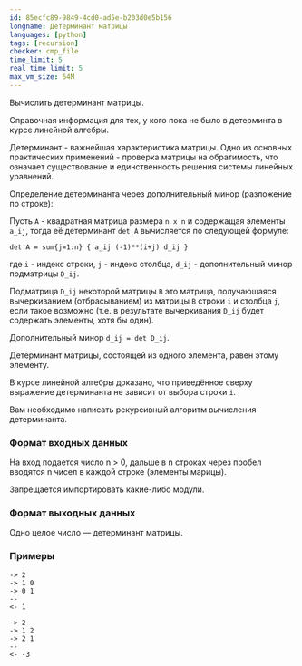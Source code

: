 ```yaml
---
id: 85ecfc89-9849-4cd0-ad5e-b203d0e5b156
longname: Детерминант матрицы
languages: [python]
tags: [recursion]
checker: cmp_file
time_limit: 5
real_time_limit: 5
max_vm_size: 64M
---
```



Вычислить детерминант матрицы.

Справочная информация для тех, у кого пока не было в детерминта в курсе линейной алгебры.

Детерминант - важнейшая характеристика матрицы.
Одно из основных практических применений - проверка матрицы на обратимость, что означает существование и единственность решения системы линейных уравнений.

Определение детерминанта через дополнительный минор (разложение по строке):

Пусть `A` - квадратная матрица размера `n x n` и содержащая элементы `a_ij`, тогда её детерминант `det A` вычисляется по следующей формуле:

`det A = sum{j=1:n} { a_ij (-1)**(i+j) d_ij }`

где `i` - индекс строки, `j` - индекс столбца, `d_ij` - дополнительный минор подматрицы `D_ij`.

Подматрица `D_ij` некоторой матрицы `B` это матрица, получающаяся вычеркиванием (отбрасыванием) из матрицы `B` строки `i` и столбца `j`, если такое возможно (т.е. в результате вычеркивания `D_ij` будет содержать элементы, хотя бы один).

Дополнительный минор `d_ij = det D_ij`.

Детерминант матрицы, состоящей из одного элемента, равен этому элементу.

В курсе линейной алгебры доказано, что приведённое сверху выражение детерминанта не зависит от выбора строки `i`.

Вам необходимо написать рекурсивный алгоритм вычисления детерминанта.


### Формат входных данных

На вход подается число n > 0, дальше в n строках через пробел вводятся n чисел в каждой строке (элементы марицы).

Запрещается импортировать какие-либо модули.


### Формат выходных данных

Одно целое число — детерминант матрицы.

### Примеры

```
-> 2
-> 1 0
-> 0 1
--
<- 1
```

```
-> 2
-> 1 2
-> 2 1
--
<- -3
```
